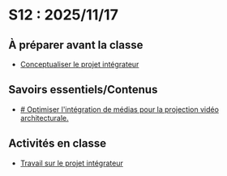 # S12 : <!-- %: S12 -->2025/11/17<!-- %; -->

## À préparer avant la classe

* [Conceptualiser le projet intégrateur](../../02-activites/04/)

## Savoirs essentiels/Contenus

* [ <!-- %: BLOC4_SAVOIR1  --># Optimiser l'intégration de médias pour la projection vidéo architecturale.<!-- %; -->](../../03-savoirs/04/01/README.md)


## Activités en classe

* [Travail sur le projet intégrateur](../../02-activites/04/)
